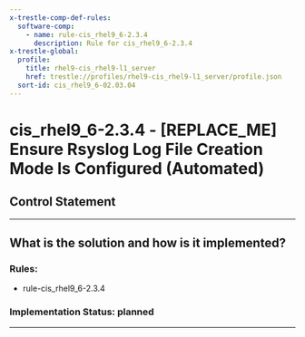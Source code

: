 ```yaml
---
x-trestle-comp-def-rules:
  software-comp:
    - name: rule-cis_rhel9_6-2.3.4
      description: Rule for cis_rhel9_6-2.3.4
x-trestle-global:
  profile:
    title: rhel9-cis_rhel9-l1_server
    href: trestle://profiles/rhel9-cis_rhel9-l1_server/profile.json
  sort-id: cis_rhel9_6-02.03.04
---
```


# cis_rhel9_6-2.3.4 - \[REPLACE_ME\] Ensure Rsyslog Log File Creation Mode Is Configured (Automated)

## Control Statement

______________________________________________________________________

## What is the solution and how is it implemented?

<!-- For implementation status enter one of: implemented, partial, planned, alternative, not-applicable -->

<!-- Note that the list of rules under ### Rules: is read-only and changes will not be captured after assembly to JSON -->

<!-- Add control implementation description here for control: cis_rhel9_6-2.3.4 -->

### Rules:

  - rule-cis_rhel9_6-2.3.4

### Implementation Status: planned

______________________________________________________________________
